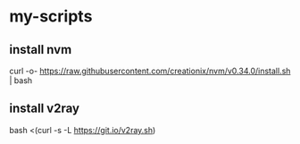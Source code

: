 # my-scripts

## install nvm
curl -o- https://raw.githubusercontent.com/creationix/nvm/v0.34.0/install.sh | bash

## install v2ray
bash <(curl -s -L https://git.io/v2ray.sh)
